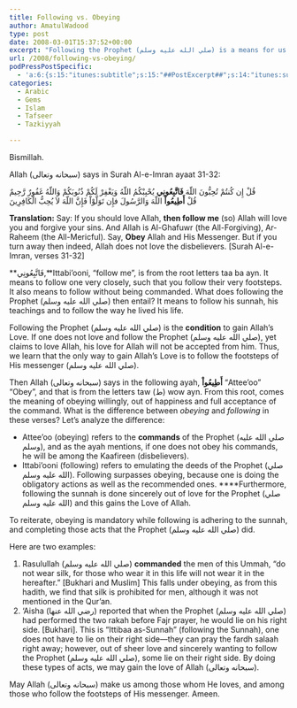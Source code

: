 ```yaml
---
title: Following vs. Obeying
author: AmatulWadood
type: post
date: 2008-03-01T15:37:52+00:00
excerpt: "Following the Prophet (صلي الله عليه وسلم) is a means for us to gain Allah's Love, but what is the difference between following him and obeying him? Obeying him (صلي الله عليه وسلم) is doing what he commanded and staying away from what he prohibited while following him is the next level--it is adhering to his sunnah out of love for him and wanting to do acts that are not fard upon us just because the Prophet did them. Some examples are ..."
url: /2008/following-vs-obeying/
podPressPostSpecific:
  - 'a:6:{s:15:"itunes:subtitle";s:15:"##PostExcerpt##";s:14:"itunes:summary";s:15:"##PostExcerpt##";s:15:"itunes:keywords";s:17:"##WordPressCats##";s:13:"itunes:author";s:10:"##Global##";s:15:"itunes:explicit";s:2:"No";s:12:"itunes:block";s:2:"No";}'
categories:
  - Arabic
  - Gems
  - Islam
  - Tafseer
  - Tazkiyyah

---
```

Bismillah.

Allah (سبحانه وتعالى) says in Surah Al-e-Imran ayaat 31-32:

<div class="quran">
  قُلْ إِن كُنتُمْ تُحِبُّونَ اللّهَ <strong>فَاتَّبِعُونِي</strong> يُحْبِبْكُمُ اللّهُ وَيَغْفِرْ لَكُمْ ذُنُوبَكُمْ وَاللّهُ غَفُورٌ رَّحِيمٌ<br /> قُلْ <strong>أَطِيعُواْ</strong> اللّهَ وَالرَّسُولَ فإِن تَوَلَّوْاْ فَإِنَّ اللّهَ لاَ يُحِبُّ الْكَافِرِينَ
</div>

**Translation:** Say: If you should love Allah, **then follow me** (so) Allah will love you and forgive your sins. And Allah is Al-Ghafuwr (the All-Forgiving), Ar-Raheem (the All-Mericful). Say, **Obey** Allah and His Messenger. But if you turn away then indeed, Allah does not love the disbelievers. [Surah Al-e-Imran, verses 31-32]

**فَاتَّبِعُونِي,**Ittabi&#8217;ooni, &#8220;follow me&#8221;, is from the root letters taa ba ayn. It means to follow one very closely, such that you follow their very footsteps. It also means to follow without being commanded. What does following the Prophet (صلي الله عليه وسلم) then entail? It means to follow his sunnah, his teachings and to follow the way he lived his life.

Following the Prophet (صلي الله عليه وسلم) is the **condition** to gain Allah&#8217;s Love. If one does not love and follow the Prophet (صلي الله عليه وسلم), yet claims to love Allah, his love for Allah will not be accepted from him. Thus, we learn that the only way to gain Allah&#8217;s Love is to follow the footsteps of His messenger (صلي الله عليه وسلم).

Then Allah (سبحانه وتعالى) says in the following ayah, **أَطِيعُواْ** &#8220;Attee&#8217;oo&#8221; &#8220;Obey&#8221;, and that is from the letters taw (ط) wow ayn. From this root, comes the meaning of obeying willingly, out of happiness and full acceptance of the command. What is the difference between _obeying_ and _following_ in these verses? Let&#8217;s analyze the difference:

  * Attee&#8217;oo (obeying) refers to the **commands** of the Prophet (صلي الله عليه وسلم), and as the ayah mentions, if one does not obey his commands, he will be among the Kaafireen (disbelievers).
  * Ittabi&#8217;ooni (following) refers to emulating the deeds of the Prophet (صلي الله عليه وسلم). <span class="gem">Following surpasses obeying,</span> because one is doing the obligatory actions as well as the recommended ones. ****Furthermore, following the sunnah is done sincerely out of love for the Prophet (صلي الله عليه وسلم) and this gains the Love of Allah.

To reiterate, obeying is mandatory while following is adhering to the sunnah, and completing those acts that the Prophet (صلي الله عليه وسلم) did.

Here are two examples:

  1. Rasulullah (صلي الله عليه وسلم) **commanded** the men of this Ummah, &#8220;do not wear silk, for those who wear it in this life will not wear it in the hereafter.&#8221; [Bukhari and Muslim] This falls under obeying, as from this hadith, we find that silk is prohibited for men, although it was not mentioned in the Qur&#8217;an.
  2. &#8216;Aisha (رضي الله عنها‏) reported that when the Prophet (صلي الله عليه وسلم) had performed the two rakah before Fajr prayer, he would lie on his right side. [Bukhari]. This is &#8220;Ittibaa as-Sunnah&#8221; (following the Sunnah), one does not have to lie on their right side&#8212;they can pray the fardh salaah right away; however, out of sheer love and sincerely wanting to follow the Prophet (صلي الله عليه وسلم), some lie on their right side. By doing these types of acts, we may gain the love of Allah (سبحانه وتعالى).

May Allah (سبحانه وتعالى) make us among those whom He loves, and among those who follow the footsteps of His messenger. Ameen.